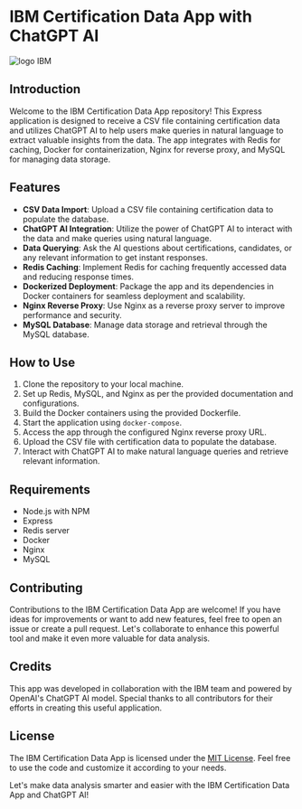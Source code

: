# IBM Certification Data App with ChatGPT AI

![logo IBM](https://github.com/JuanPabloMontoya271/IBM-Analytics-Server/assets/47407743/d4e6cb92-c2eb-4e05-9bdf-323f5b8272c0)


## Introduction

Welcome to the IBM Certification Data App repository! This Express application is designed to receive a CSV file containing certification data and utilizes ChatGPT AI to help users make queries in natural language to extract valuable insights from the data. The app integrates with Redis for caching, Docker for containerization, Nginx for reverse proxy, and MySQL for managing data storage.

## Features

- **CSV Data Import**: Upload a CSV file containing certification data to populate the database.
- **ChatGPT AI Integration**: Utilize the power of ChatGPT AI to interact with the data and make queries using natural language.
- **Data Querying**: Ask the AI questions about certifications, candidates, or any relevant information to get instant responses.
- **Redis Caching**: Implement Redis for caching frequently accessed data and reducing response times.
- **Dockerized Deployment**: Package the app and its dependencies in Docker containers for seamless deployment and scalability.
- **Nginx Reverse Proxy**: Use Nginx as a reverse proxy server to improve performance and security.
- **MySQL Database**: Manage data storage and retrieval through the MySQL database.

## How to Use

1. Clone the repository to your local machine.
2. Set up Redis, MySQL, and Nginx as per the provided documentation and configurations.
3. Build the Docker containers using the provided Dockerfile.
4. Start the application using `docker-compose`.
5. Access the app through the configured Nginx reverse proxy URL.
6. Upload the CSV file with certification data to populate the database.
7. Interact with ChatGPT AI to make natural language queries and retrieve relevant information.

## Requirements

- Node.js with NPM
- Express
- Redis server
- Docker
- Nginx
- MySQL

## Contributing

Contributions to the IBM Certification Data App are welcome! If you have ideas for improvements or want to add new features, feel free to open an issue or create a pull request. Let's collaborate to enhance this powerful tool and make it even more valuable for data analysis.

## Credits

This app was developed in collaboration with the IBM team and powered by OpenAI's ChatGPT AI model. Special thanks to all contributors for their efforts in creating this useful application.

## License

The IBM Certification Data App is licensed under the [MIT License](LICENSE). Feel free to use the code and customize it according to your needs.

Let's make data analysis smarter and easier with the IBM Certification Data App and ChatGPT AI!
